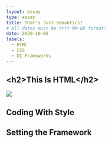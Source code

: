 ```yaml
---
layout: essay
type: essay
title: That's Just Semantics!
# All dates must be YYYY-MM-DD format!
date: 2020-10-08
labels:
  - HTML 
  - CSS
  - UI Frameworks
---
```


## &lt;h2&gt;This Is HTML&lt;&#47;h2&gt;

<img class="ui medium right floated rounded image" src="https://encrypted-tbn0.gstatic.com/images?q=tbn%3AANd9GcS6EKODL2DcrOyfG6ZaYjam9dfkG3mjepfrKw&usqp=CAU">

## Coding With Style

## Setting the Framework
